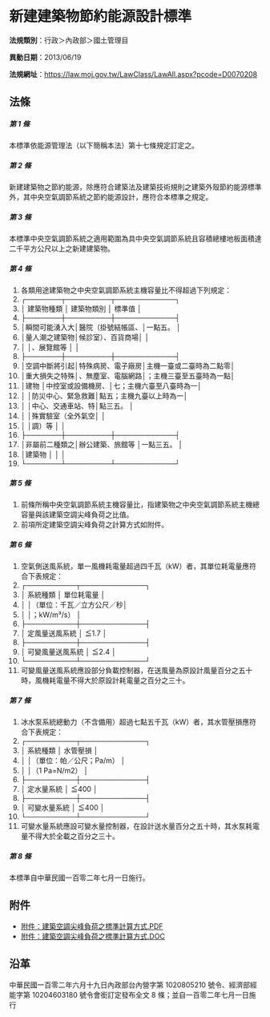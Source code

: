 # 新建建築物節約能源設計標準




**法規類別**：行政＞內政部＞國土管理目

**異動日期**：2013/06/19  

**法規網址**：https://law.moj.gov.tw/LawClass/LawAll.aspx?pcode=D0070208



## 法條
##### 第 1 條
本標準依能源管理法（以下簡稱本法）第十七條規定訂定之。

##### 第 2 條
新建建築物之節約能源，除應符合建築法及建築技術規則之建築外殼節約能源標準外，其中央空氣調節系統之節約能源設計，應符合本標準之規定。

##### 第 3 條
本標準中央空氣調節系統之適用範圍為具中央空氣調節系統且容積總樓地板面積達二千平方公尺以上之新建建築物。

##### 第 4 條
1. 各類用途建築物之中央空氣調節系統主機容量比不得超過下列規定：
1. ┌───────┬─────────┬────────────┐
1. │  建築物種類  │    建築物類別    │        標準值          │
1. ├───────┼─────────┼────────────┤
1. │瞬間可能湧入大│醫院（掛號結帳區、│一點五。                │
1. │量人潮之建築物│候診室）、百貨商場│                        │
1. │              │、展覽館等        │                        │
1. ├───────┼─────────┼────────────┤
1. │空調中斷將引起│特殊病房、電子廠房│主機一臺或二臺時為二點零│
1. │重大損失之特殊│、無塵室、電腦網路│；主機三臺至五臺時為一點│
1. │建物          │中控室或設備機房、│七；主機六臺至八臺時為一│
1. │              │防災中心、緊急救難│點五；主機九臺以上時為一│
1. │              │中心、交通車站、特│點三五。                │
1. │              │殊實驗室（全外氣空│                        │
1. │              │調）等            │                        │
1. ├───────┼─────────┼────────────┤
1. │非屬前二種類之│辦公建築、旅館等  │一點三五。              │
1. │建築物        │                  │                        │
1. └───────┴─────────┴────────────┘

##### 第 5 條
1. 前條所稱中央空氣調節系統主機容量比，指建築物之中央空氣調節系統主機總容量與該建築空調尖峰負荷之比值。
1. 前項所定建築空調尖峰負荷之計算方式如附件。

##### 第 6 條
1. 空氣側送風系統，單一風機耗電量超過四千瓦（kW）者，其單位耗電量應符合下表規定：
1. ┌──────────┬─────────────┐
1. │      系統種類      │        單位耗電量        │
1. │                    │（單位：千瓦／立方公尺／秒│
1. │                    │；kW/m³/s）               │
1. ├──────────┼─────────────┤
1. │  定風量送風系統    │          ≦1.7           │
1. ├──────────┼─────────────┤
1. │  可變風量送風系統  │          ≦2.4           │
1. └──────────┴─────────────┘
1. 可變風量送風系統應設部分負載控制器，在送風量為原設計風量百分之五十時，風機耗電量不得大於原設計耗電量之百分之三十。

##### 第 7 條
1. 冰水泵系統總動力（不含備用）超過七點五千瓦（kW）者，其水管壓損應符合下表規定：
1. ┌──────────┬─────────────┐
1. │      系統種類      │        水管壓損          │
1. │                    │（單位：帕／公尺；Pa/m）  │
1. │                    │（1 Pa=N/m2）             │
1. ├──────────┼─────────────┤
1. │    定水量系統      │          ≦400           │
1. ├──────────┼─────────────┤
1. │    可變水量系統    │          ≦400           │
1. └──────────┴─────────────┘
1. 可變水量系統應設可變水量控制器，在設計送水量百分之五十時，其水泵耗電量不得大於全載之百分之三十。

##### 第 8 條
本標準自中華民國一百零二年七月一日施行。
## 附件
* [附件：建築空調尖峰負荷之標準計算方式.PDF](https://law.moj.gov.tw/LawClass/LawGetFile.ashx?FileId=0000235553)
* [附件：建築空調尖峰負荷之標準計算方式.DOC](https://law.moj.gov.tw/LawClass/LawGetFile.ashx?FileId=0000130941)
## 沿革
中華民國一百零二年六月十九日內政部台內營字第 1020805210 號令、經濟部經能字第 10204603180  號令會銜訂定發布全文 8  條；並自一百零二年七月一日施行
